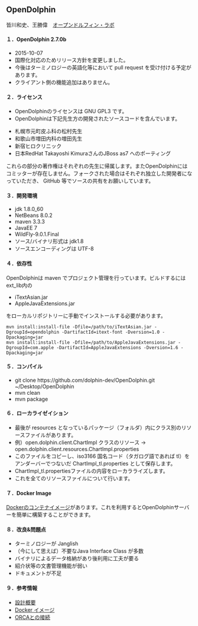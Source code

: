 ## OpenDolphin
皆川和史、王勝偉　[オープンドルフィン・ラボ](http://www.opendolphin.com)  

#### １．OpenDolphin 2.7.0b
 * 2015-10-07
 * 国際化対応のためリリース方針を変更しました。
 * 今後はターミノロジーの英語化等において pull request を受け付ける予定があります。
 * クライアント側の機能追加はありません。

#### ２．ライセンス  
 * OpenDolphinのライセンスは GNU GPL3 です。  
 * OpenDolphinは下記先生方の開発されたソースコードを含んでいます。  
  - 札幌市元町皮ふ科の松村先生
  - 和歌山市増田内科の増田先生
  - 新宿ヒロクリニック
  - 日本RedHat Takayoshi KimuraさんのJBoss as7 へのポーティング

これらの部分の著作権はそれぞれの先生に帰属します。またOpenDolphinにはコミッターが存在しません。フォークされた場合はそれぞれ独立した開発者になっていただき、 GitHub 等でソースの共有をお願いしています。  

#### ３．開発環境  
 * jdk 1.8.0_60  
 * NetBeans 8.0.2  
 * maven 3.3.3
 * JavaEE 7
 * WildFly-9.0.1.Final
 * ソース/バイナリ形式は jdk1.8
 * ソースエンコーディングは UTF-8


#### ４．依存性  
OpenDolphinは maven でプロジェクト管理を行っています。ビルドするにはext_lib内の  
 * iTextAsian.jar  
 * AppleJavaExtensions.jar

をローカルリポジトリーに手動でインストールする必要があります。

````
mvn install:install-file -Dfile=/path/to/iTextAsian.jar -DgroupId=opendolphin -DartifactId=itext-font -Dversion=1.0 -Dpackaging=jar  
mvn install:install-file -Dfile=/path/to/AppleJavaExtensions.jar -DgroupId=com.apple -DartifactId=AppleJavaExtensions -Dversion=1.6 -Dpackaging=jar
````

#### ５．コンパイル  
 * git clone https&#58;//github.com/dolphin-dev/OpenDolphin.git ~/Desktop/OpenDolphin  
 * mvn clean  
 * mvn package  


 #### ６．ローカライゼイション  
  * 最後が resources となっているパッケージ（フォルダ）内にクラス別のリソースファイルがあります。
  * 例）open.dolphin.client.ChartImpl クラスのリソース -> open.dolphin.client.resources.ChartImpl.properties
  * このファイルをコピーし、iso3166 国名コード（タガログ語であれば tl）をアンダーバーでつないだ  ChartImpl_tl.properties として保存します。
  * ChartImpl_tl.propertiesファイルの内容をローカラライズします。
  * これを全てのリソースファイルについて行います。


#### ７．Docker Image  
[Dockerのコンテナイメージ](https://github.com/dolphin-dev/docker-images)があります。これを利用するとOpenDolphinサーバーを簡単に構築することができます。


#### ８．改良&問題点
 * ターミノロジーが Janglish
 * （今にして思えば）不要なJava Interface Class が多数
 * バイナリによるデータ格納があり後利用に工夫が要る
 * 紹介状等の文書管理機能が弱い
 * ドキュメントが不足

#### ９．参考情報
 * [設計概要](http://www.digital-globe.co.jp/architecture.html)
 * [Docker イメージ](https://github.com/dolphin-dev/docker-images)
 * [ORCAとの接続](https://gist.github.com/dolphin-dev/c75e4ca63689779bfdf7)
